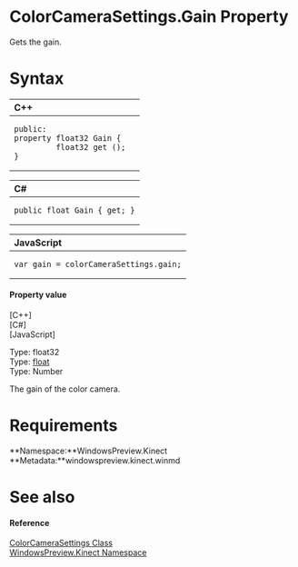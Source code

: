ColorCameraSettings.Gain Property  
=================================  

Gets the gain. <span id="syntaxSection"></span>

Syntax  
======  

<table>
<colgroup>
<col width="100%" />
</colgroup>
<thead>
<tr class="header">
<th align="left">C++</th>
</tr>
</thead>
<tbody>
<tr class="odd">
<td align="left"><pre><code>public:  
property float32 Gain {  
         float32 get ();  
}</code></pre></td>
</tr>
</tbody>
</table>

<table>
<colgroup>
<col width="100%" />
</colgroup>
<thead>
<tr class="header">
<th align="left">C#</th>
</tr>
</thead>
<tbody>
<tr class="odd">
<td align="left"><pre><code>public float Gain { get; }</code></pre></td>
</tr>
</tbody>
</table>

<table>
<colgroup>
<col width="100%" />
</colgroup>
<thead>
<tr class="header">
<th align="left">JavaScript</th>
</tr>
</thead>
<tbody>
<tr class="odd">
<td align="left"><pre><code>var gain = colorCameraSettings.gain;</code></pre></td>
</tr>
</tbody>
</table>

<span id="ID4ER"></span>
#### Property value  

[C++]   
 [C\#]   
 [JavaScript]   

Type: float32  
Type: [float](http://msdn.microsoft.com/en-us/library/system.single.aspx)  
Type: Number  

The gain of the color camera.  

<span id="requirements"></span>

Requirements  
============  

**Namespace:**WindowsPreview.Kinect  
**Metadata:**windowspreview.kinect.winmd  

<span id="ID4E6"></span>

See also  
========  

<span id="ID4EBB"></span>
#### Reference  

[ColorCameraSettings Class](../../ColorCameraSettings_Class.md)  
 [WindowsPreview.Kinect Namespace](../../../Kinect.md)  



<!--Please do not edit the data in the comment block below.-->
<!--
TOCTitle : Gain Property
RLTitle : ColorCameraSettings.Gain Property
KeywordK : Gain property
KeywordK : ColorCameraSettings.Gain property
KeywordF : WindowsPreview.Kinect.ColorCameraSettings.Gain
KeywordF : ColorCameraSettings.Gain
KeywordF : Gain
KeywordF : WindowsPreview.Kinect.ColorCameraSettings.Gain
KeywordA : P:WindowsPreview.Kinect.ColorCameraSettings.Gain
AssetID : P:WindowsPreview.Kinect.ColorCameraSettings.Gain
Locale : en-us
CommunityContent : 1
APIType : Managed
APILocation : windowspreview.kinect.winmd
APIName : WindowsPreview.Kinect.ColorCameraSettings.Gain
TargetOS : Windows
TopicType : kbSyntax
DevLang : VB
DevLang : CSharp
DevLang : JavaScript
DevLang : C++
DocSet : K4Wv2
ProjType : K4Wv2Proj
Technology : Kinect for Windows
Product : Kinect for Windows SDK v2
productversion : 20
-->
